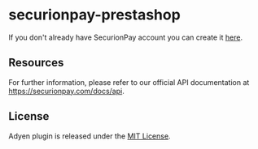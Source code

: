 # securionpay-prestashop

If you don't already have SecurionPay account you can create it [here](https://securionpay.com/register).

## Resources

For further information, please refer to our official API documentation at https://securionpay.com/docs/api.

## License

Adyen plugin is released under the [MIT License](LICENSE).